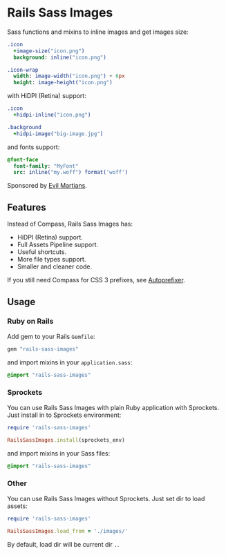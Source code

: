 # Rails Sass Images

Sass functions and mixins to inline images and get images size:

```sass
.icon
  +image-size("icon.png")
  background: inline("icon.png")

.icon-wrap
  width: image-width("icon.png") + 6px
  height: image-height("icon.png")
```

with HiDPI (Retina) support:

```sass
.icon
  +hidpi-inline("icon.png")

.background
  +hidpi-image("big-image.jpg")
```

and fonts support:

```sass
@font-face
  font-family: "MyFont"
  src: inline("my.woff") format('woff')
```

Sponsored by [Evil Martians](http://evilmartians.com/).

## Features

Instead of Compass, Rails Sass Images has:

* HiDPI (Retina) support.
* Full Assets Pipeline support.
* Useful shortcuts.
* More file types support.
* Smaller and cleaner code.

If you still need Compass for CSS 3 prefixes,
see [Autoprefixer](https://github.com/ai/autoprefixer).

## Usage

### Ruby on Rails

Add gem to your Rails `Gemfile`:

```ruby
gem "rails-sass-images"
```

and import mixins in your `application.sass`:

```sass
@import "rails-sass-images"
```

### Sprockets

You can use Rails Sass Images with plain Ruby application with Sprockets.
Just install in to Sprockets environment:

```ruby
require 'rails-sass-images'

RailsSassImages.install(sprockets_env)
```

and import mixins in your Sass files:

```sass
@import "rails-sass-images"
```

### Other

You can use Rails Sass Images without Sprockets. Just set dir to load assets:

```ruby
require 'rails-sass-images'

RailsSassImages.load_from = './images/'
```

By default, load dir will be current dir `.`.
